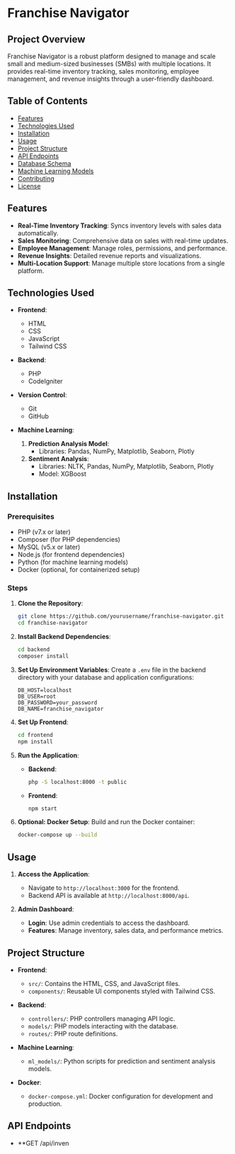 # Franchise Navigator

## Project Overview

Franchise Navigator is a robust platform designed to manage and scale small and medium-sized businesses (SMBs) with multiple locations. It provides real-time inventory tracking, sales monitoring, employee management, and revenue insights through a user-friendly dashboard.

## Table of Contents

- [Features](#features)
- [Technologies Used](#technologies-used)
- [Installation](#installation)
- [Usage](#usage)
- [Project Structure](#project-structure)
- [API Endpoints](#api-endpoints)
- [Database Schema](#database-schema)
- [Machine Learning Models](#machine-learning-models)
- [Contributing](#contributing)
- [License](#license)

## Features

- **Real-Time Inventory Tracking**: Syncs inventory levels with sales data automatically.
- **Sales Monitoring**: Comprehensive data on sales with real-time updates.
- **Employee Management**: Manage roles, permissions, and performance.
- **Revenue Insights**: Detailed revenue reports and visualizations.
- **Multi-Location Support**: Manage multiple store locations from a single platform.

## Technologies Used

- **Frontend**:
  - HTML
  - CSS
  - JavaScript
  - Tailwind CSS

- **Backend**:
  - PHP
  - CodeIgniter

- **Version Control**:
  - Git
  - GitHub

- **Machine Learning**:
  1. **Prediction Analysis Model**:
     - Libraries: Pandas, NumPy, Matplotlib, Seaborn, Plotly
  2. **Sentiment Analysis**:
     - Libraries: NLTK, Pandas, NumPy, Matplotlib, Seaborn, Plotly
     - Model: XGBoost

## Installation

### Prerequisites

- PHP (v7.x or later)
- Composer (for PHP dependencies)
- MySQL (v5.x or later)
- Node.js (for frontend dependencies)
- Python (for machine learning models)
- Docker (optional, for containerized setup)

### Steps

1. **Clone the Repository**:
    ```bash
    git clone https://github.com/yourusername/franchise-navigator.git
    cd franchise-navigator
    ```

2. **Install Backend Dependencies**:
    ```bash
    cd backend
    composer install
    ```

3. **Set Up Environment Variables**:
    Create a `.env` file in the backend directory with your database and application configurations:
    ```
    DB_HOST=localhost
    DB_USER=root
    DB_PASSWORD=your_password
    DB_NAME=franchise_navigator
    ```

4. **Set Up Frontend**:
    ```bash
    cd frontend
    npm install
    ```

5. **Run the Application**:
    - **Backend**:
      ```bash
      php -S localhost:8000 -t public
      ```
    - **Frontend**:
      ```bash
      npm start
      ```

6. **Optional: Docker Setup**:
    Build and run the Docker container:
    ```bash
    docker-compose up --build
    ```

## Usage

1. **Access the Application**:
    - Navigate to `http://localhost:3000` for the frontend.
    - Backend API is available at `http://localhost:8000/api`.

2. **Admin Dashboard**:
    - **Login**: Use admin credentials to access the dashboard.
    - **Features**: Manage inventory, sales data, and performance metrics.

## Project Structure

- **Frontend**:
  - `src/`: Contains the HTML, CSS, and JavaScript files.
  - `components/`: Reusable UI components styled with Tailwind CSS.

- **Backend**:
  - `controllers/`: PHP controllers managing API logic.
  - `models/`: PHP models interacting with the database.
  - `routes/`: PHP route definitions.

- **Machine Learning**:
  - `ml_models/`: Python scripts for prediction and sentiment analysis models.

- **Docker**:
  - `docker-compose.yml`: Docker configuration for development and production.

## API Endpoints

- **GET /api/inven
